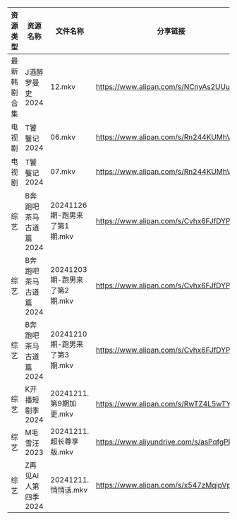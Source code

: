 | 资源类型   | 资源名称          | 文件名称                  | 分享链接                                      | 更新时间                |
| ------ | ------------- | --------------------- | ----------------------------------------- | ------------------- |
| 最新韩剧合集 | J酒醉罗曼史2024    | 12.mkv                | https://www.alipan.com/s/NCnyAs2UUuM      | 2024-12-11 00:05:55 |
| 电视剧    | T饕餮记2024      | 06.mkv                | https://www.alipan.com/s/Rn244KUMhV7      | 2024-12-11 13:06:14 |
| 电视剧    | T饕餮记2024      | 07.mkv                | https://www.alipan.com/s/Rn244KUMhV7      | 2024-12-11 13:06:14 |
| 综艺     | B奔跑吧茶马古道篇2024 | 20241126期-跑男来了第1期.mkv | https://www.alipan.com/s/Cvhx6FJfDYP      | 2024-12-11 00:06:43 |
| 综艺     | B奔跑吧茶马古道篇2024 | 20241203期-跑男来了第2期.mkv | https://www.alipan.com/s/Cvhx6FJfDYP      | 2024-12-11 00:06:43 |
| 综艺     | B奔跑吧茶马古道篇2024 | 20241210期-跑男来了第3期.mkv | https://www.alipan.com/s/Cvhx6FJfDYP      | 2024-12-11 00:06:43 |
| 综艺     | K开播短剧季2024    | 20241211.第9期加更.mkv    | https://www.alipan.com/s/RwTZ4L5wTYU      | 2024-12-11 13:06:52 |
| 综艺     | M毛雪汪2023      | 20241211.超长尊享版.mkv    | https://www.aliyundrive.com/s/asPqfgPRqAg | 2024-12-11 13:07:00 |
| 综艺     | Z再见AI人第四季2024 | 20241211.悄悄话.mkv      | https://www.alipan.com/s/x547zMqipVp      | 2024-12-11 13:08:05 |
